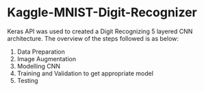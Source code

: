 # Kaggle-MNIST-Digit-Recognizer

Keras API was used to created a Digit Recognizing 5 layered CNN architecture. The overview of the steps followed is as below:
1. Data Preparation
2. Image Augmentation
3. Modelling CNN
4. Training and Validation to get appropriate model
5. Testing
